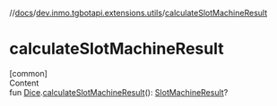 //[docs](../../index.md)/[dev.inmo.tgbotapi.extensions.utils](index.md)/[calculateSlotMachineResult](calculate-slot-machine-result.md)



# calculateSlotMachineResult  
[common]  
Content  
fun [Dice](../dev.inmo.tgbotapi.types.dice/-dice/index.md).[calculateSlotMachineResult](calculate-slot-machine-result.md)(): [SlotMachineResult](-slot-machine-result/index.md)?  



